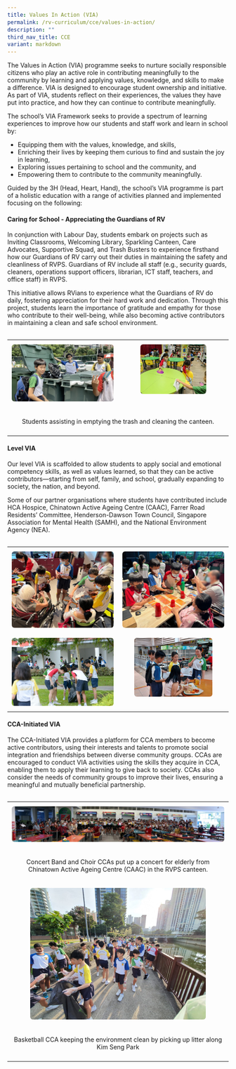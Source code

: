 ```yaml
---
title: Values In Action (VIA)
permalink: /rv-curriculum/cce/values-in-action/
description: ""
third_nav_title: CCE
variant: markdown
---
```

<p>The Values in Action (VIA) programme seeks to nurture socially responsible citizens who play an active role in contributing meaningfully to the community by learning and applying values, knowledge, and skills to make a difference. VIA is designed to encourage student ownership and initiative. As part of VIA, students reflect on their experiences, the values they have put into practice, and how they can continue to contribute meaningfully.</p>

<p>The school’s VIA Framework seeks to provide a spectrum of learning experiences to improve how our students and staff work and learn in school by:</p>

<ul data-tight="true" class="tight">
    <li>Equipping them with the values, knowledge, and skills,</li>
    <li>Enriching their lives by keeping them curious to find and sustain the joy in learning,</li>
    <li>Exploring issues pertaining to school and the community, and</li>
    <li>Empowering them to contribute to the community meaningfully.</li>
</ul>

<p>Guided by the 3H (Head, Heart, Hand), the school’s VIA programme is part of a holistic education with a range of activities planned and implemented focusing on the following:</p>


<h4>Caring for School - Appreciating the Guardians of RV</h4>

<p>In conjunction with Labour Day, students embark on projects such as Inviting Classrooms, Welcoming Library, Sparkling Canteen, Care Advocates, Supportive Squad, and Trash Busters to experience firsthand how our Guardians of RV carry out their duties in maintaining the safety and cleanliness of RVPS. Guardians of RV include all staff (e.g., security guards, cleaners, operations support officers, librarian, ICT staff, teachers, and office staff) in RVPS.</p>

<p>This initiative allows RVians to experience what the Guardians of RV do daily, fostering appreciation for their hard work and dedication. Through this project, students learn the importance of gratitude and empathy for those who contribute to their well-being, while also becoming active contributors in maintaining a clean and safe school environment.</p>


<div style="margin-top: 30px;"></div>


<table style="border-collapse: collapse; border: none; width: 100%;">
  <tbody>
    <tr>
      <td style="border: none; padding: 10px; vertical-align: top;">
        <div style="text-align: center;">
          <img style="width: 100%; max-width: 400px; height: auto; border-radius: 6px;" alt="Students assisting in emptying the trash" src="/images/2025 CCE/VIA/Gratitude_VIA_1.png">
        </div>
      </td>
      <td style="border: none; padding: 10px; vertical-align: top;">
        <div style="text-align: center;">
          <img style="width: 65%; max-width: 400px; height: auto; border-radius: 6px;" alt="Students assisting in cleaning the library" src="/images/2025 CCE/VIA/Gratitude_VIA_5.jpg">
        </div>
      </td>
    </tr>
    <tr>
      <td style="border: none; padding: 10px; text-align: center;" colspan="2">
        <p>Students assisting in emptying the trash and cleaning the canteen.</p>
      </td>
    </tr>
  </tbody>
</table>


<h4>Level VIA</h4>

<p>Our level VIA is scaffolded to allow students to apply social and emotional competency skills, as well as values learned, so that they can be active contributors—starting from self, family, and school, gradually expanding to society, the nation, and beyond.</p>

<p>Some of our partner organisations where students have contributed include HCA Hospice, Chinatown Active Ageing Centre (CAAC), Farrer Road Residents’ Committee, Henderson-Dawson Town Council, Singapore Association for Mental Health (SAMH), and the National Environment Agency (NEA).</p>


<div style="margin-top: 30px;"></div>


<table style="border-collapse: collapse; border: none; width: 100%;">
  <tbody>
    <tr>
      <td style="border: none; padding: 10px; vertical-align: top;">
        <div style="text-align: center;">
          <img style="width: 100%; max-width: 400px; height: auto; border-radius: 6px;" alt="" src="/images/2025 CCE/VIA/Level_VIA_2.jpg">
        </div>
      </td>
      <td style="border: none; padding: 10px; vertical-align: top;">
        <div style="text-align: center;">
          <img style="width: 100%; max-width: 400px; height: auto; border-radius: 6px;" alt="" src="/images/2025 CCE/VIA/Level_VIA_1.jpg">
        </div>
      </td>
    </tr>
    <tr>
      <td style="border: none; padding: 10px; vertical-align: top;">
        <div style="text-align: center;">
          <img style="width: 100%; max-width: 400px; height: auto; border-radius: 6px;" alt="" src="/images/2025 CCE/VIA/Level_VIA_3.jpg">
        </div>
      </td>
      <td style="border: none; padding: 10px; vertical-align: top;">
        <div style="text-align: center;">
          <img style="width: 77%; max-width: 400px; height: auto; border-radius: 6px;" alt="" src="/images/2025 CCE/VIA/Level_VIA_4.jpg">
        </div>
      </td>
    </tr>
  </tbody>
</table>


<h4>CCA-Initiated VIA</h4>

<p>The CCA-Initiated VIA provides a platform for CCA members to become active contributors, using their interests and talents to promote social integration and friendships between diverse community groups. CCAs are encouraged to conduct VIA activities using the skills they acquire in CCA, enabling them to apply their learning to give back to society. CCAs also consider the needs of community groups to improve their lives, ensuring a meaningful and mutually beneficial partnership.</p>


<div style="margin-top: 30px;"></div>


<table style="border-collapse: collapse; border: none; width: 100%;">
  <tbody>
    <tr>
      <td style="border: none; padding: 10px; text-align: center;" colspan="2">
        <div style="text-align: center;">
          <img style="width: 100%; max-width: 900px; height: auto; border-radius: 6px;" alt="" src="/images/2025 CCE/VIA/CCA_VIA_1.jpg">
        </div>
      </td>
    </tr>
    <tr>
      <td style="border: none; padding: 10px; text-align: center;" colspan="2">
        <p>Concert Band and Choir CCAs put up a concert for elderly from Chinatown Active Ageing Centre (CAAC) in the RVPS canteen.</p>
      </td>
    </tr>
    <tr>
      <td style="border: none; padding: 10px; vertical-align: top;">
        <div style="text-align: center;">
          <img style="width: 100%; max-width: 400px; height: auto; border-radius: 6px;" alt="" src="/images/2025 CCE/VIA/CCA_VIA_3.jpg">
        </div>
  </td></tr>
    <tr>
      <td style="border: none; padding: 10px; text-align: center;" colspan="2">
        <p>Basketball CCA keeping the environment clean by picking up litter along Kim Seng Park</p>
      </td>
    </tr>
  </tbody>
</table>